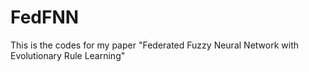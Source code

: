 # FedFNN
This is the codes for my paper "Federated Fuzzy Neural Network with Evolutionary Rule Learning"
